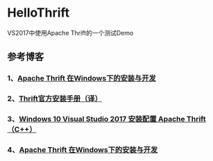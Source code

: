 # HelloThrift
VS2017中使用Apache Thrift的一个测试Demo

## 参考博客
### 1、[Apache Thrift 在Windows下的安装与开发](https://blog.csdn.net/colouroo/article/details/38588297)
### 2、[Thrift官方安装手册（译）](https://blog.csdn.net/qq910894904/article/details/41132779)
### 3、[Windows 10 Visual Studio 2017 安装配置 Apache Thrift （C++）](http://www.cnblogs.com/49er/p/7193829.html)
### 4、[Apache Thrift 在Windows下的安装与开发](https://www.cnblogs.com/lpxblog/p/5382007.html)
